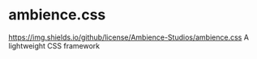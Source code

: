 # ambience.css
https://img.shields.io/github/license/Ambience-Studios/ambience.css
A lightweight CSS framework
